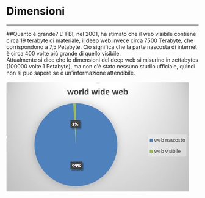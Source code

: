 # Dimensioni

---
##Quanto è grande?
L' FBI, nel 2001, ha stimato che il web visibile contiene circa 19 terabyte di materiale, il deep web invece circa 7500 Terabyte, che corrispondono a 7,5 Petabyte. Ciò significa che la parte nascosta di internet è circa 400 volte più grande di quello visibile.<br/>
Attualmente si dice che le dimensioni del deep web si misurino in zettabytes (100000 volte 1 Petabyte), ma non c'è stato nessuno studio ufficiale, quindi non si può sapere se è un'informazione attendibile.<br/><br/>
![](stat.JPG)